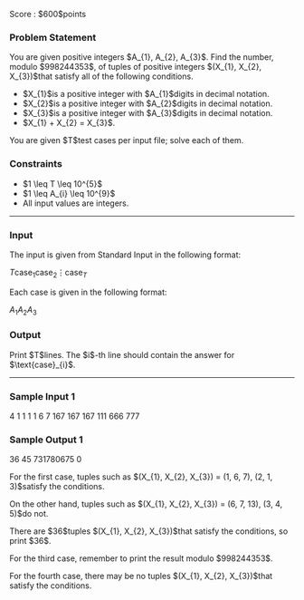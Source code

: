 
<div>

<span>

<span>

<p>
Score : $600$points
</p>

<div>

<section>

### **Problem Statement**

<p>
You are given positive integers $A_{1}, A_{2}, A_{3}$. Find the number, modulo $998244353$, of tuples of positive integers $(X_{1}, X_{2}, X_{3})$that satisfy all of the following conditions.
</p>

<ul>

<li>
$X_{1}$is a positive integer with $A_{1}$digits in decimal notation.
</li>

<li>
$X_{2}$is a positive integer with $A_{2}$digits in decimal notation.
</li>

<li>
$X_{3}$is a positive integer with $A_{3}$digits in decimal notation.
</li>

<li>
$X_{1} + X_{2} = X_{3}$.
</li>

</ul>

<p>
You are given $T$test cases per input file; solve each of them.
</p>

</section>

</div>

<div>

<section>

### **Constraints**

<ul>

<li>
$1 \leq T \leq 10^{5}$
</li>

<li>
$1 \leq A_{i} \leq 10^{9}$
</li>

<li>
All input values are integers.
</li>

</ul>

</section>

</div>

---

<div>

<div>

<section>

### **Input**

<p>
The input is given from Standard Input in the following format:
</p>

<div>

$T$$\text{case}_{1}$$\text{case}_{2}$$\vdots$$\text{case}_{T}$
</div>

<p>
Each case is given in the following format:
</p>

<div>

$A_{1}$$A_{2}$$A_{3}$
</div>

</section>

</div>

<div>

<section>

### **Output**

<p>
Print $T$lines. The $i$-th line should contain the answer for $\text{case}_{i}$.
</p>

</section>

</div>

</div>

---

<div>

<section>

### **Sample Input 1**

<div>

4
1 1 1
1 6 7
167 167 167
111 666 777

</div>

</section>

</div>

<div>

<section>

### **Sample Output 1**

<div>

36
45
731780675
0

</div>

<p>
For the first case, tuples such as $(X_{1}, X_{2}, X_{3}) = (1, 6, 7), (2, 1, 3)$satisfy the conditions.
</p>

<p>
On the other hand, tuples such as $(X_{1}, X_{2}, X_{3}) = (6, 7, 13), (3, 4, 5)$do not.
</p>

<p>
There are $36$tuples $(X_{1}, X_{2}, X_{3})$that satisfy the conditions, so print $36$.
</p>

<p>
For the third case, remember to print the result modulo $998244353$.
</p>

<p>
For the fourth case, there may be no tuples $(X_{1}, X_{2}, X_{3})$that satisfy the conditions.
</p>

</section>

</div>

</span>

</span>

</div>
